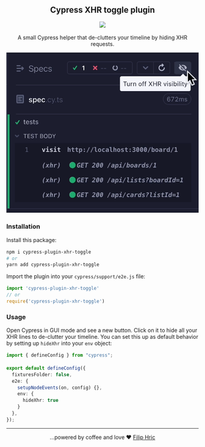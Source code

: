 <h2 align=center>Cypress XHR toggle plugin</h2>
<p align="center">
<a href="https://github.com/sponsors/filiphric"><img src="https://img.shields.io/static/v1?label=Sponsor&message=%E2%9D%A4&logo=GitHub&color=%23fe8e86" /></a>
</p>

<p align="center">
A small Cypress helper that de-clutters your timeline by hiding XHR requests.
</p>

![Toggle XHR in timeline](./images/toggle.gif)

### Installation

Install this package:
```bash
npm i cypress-plugin-xhr-toggle
# or
yarn add cypress-plugin-xhr-toggle
```

Import the plugin into your `cypress/support/e2e.js` file:
```js
import 'cypress-plugin-xhr-toggle'
// or
require('cypress-plugin-xhr-toggle')
```

### Usage
Open Cypress in GUI mode and see a new button. Click on it to hide all your XHR lines to de-clutter your timeline. You can set this up as default behavior by setting up `hideXhr` into your `env` object:

```ts
import { defineConfig } from "cypress";

export default defineConfig({
  fixturesFolder: false,
  e2e: {
    setupNodeEvents(on, config) {},
    env: {
      hideXhr: true
    }
  },
});
```

<hr>
<p align="center">
...powered by coffee and love ❤️  <a href="https://filiphric.com">Filip Hric
</p>